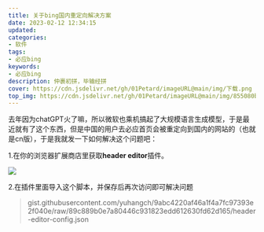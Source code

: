 ```yaml
---
title: 关于bing国内重定向解决方案
date: 2023-02-12 12:34:15
updated:
categories: 
- 软件
tags: 
- 必应bing
keywords:
- 必应bing
description: 仲裹初拼，毕输经拼
cover: https://cdn.jsdelivr.net/gh/01Petard/imageURL@main/img/下载.png
top_img: https://cdn.jsdelivr.net/gh/01Petard/imageURL@main/img/855080bb7f54f9f.webp
---
```


去年因为chatGPT火了嘛，所以微软也乘机搞起了大规模语言生成模型，于是最近就有了这个东西，但是中国的用户去必应首页会被重定向到国内的网站的（也就是cn版），于是我就发一下如何解决这个问题吧：

1.在你的浏览器扩展商店里获取**header editor**插件。

![](https://cdn.jsdelivr.net/gh/01Petard/imageURL@main/img/20230215005613.png)

2.在插件里面导入这个脚本，并保存后再次访问即可解决问题

> gist.githubusercontent.com/yuhangch/9abc4220af46a1f4a7fc97393e2f040e/raw/89c889b0e7a80446c931823edd612630fd62d165/header-editor-config.json
